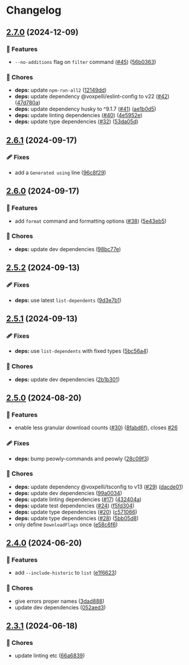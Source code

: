 # Changelog

## [2.7.0](https://github.com/voxpelli/list-dependents-cli/compare/v2.6.1...v2.7.0) (2024-12-09)


### 🌟 Features

* `--no-additions` flag on `filter` command ([#45](https://github.com/voxpelli/list-dependents-cli/issues/45)) ([56b0363](https://github.com/voxpelli/list-dependents-cli/commit/56b036331adb231ea1d51be3969663446410f8e7))


### 🧹 Chores

* **deps:** update `npm-run-all2` ([12149dd](https://github.com/voxpelli/list-dependents-cli/commit/12149dd2678461f9882a884b0c452f8dfb90f96d))
* **deps:** update dependency @voxpelli/eslint-config to v22 ([#42](https://github.com/voxpelli/list-dependents-cli/issues/42)) ([47d780a](https://github.com/voxpelli/list-dependents-cli/commit/47d780a275e0e8f831c96e7d96f824eac9c0fa49))
* **deps:** update dependency husky to ^9.1.7 ([#41](https://github.com/voxpelli/list-dependents-cli/issues/41)) ([ae1b0d5](https://github.com/voxpelli/list-dependents-cli/commit/ae1b0d5b9f4b0833729e2fc2f5afe56e70de0896))
* **deps:** update linting dependencies ([#40](https://github.com/voxpelli/list-dependents-cli/issues/40)) ([4e5952e](https://github.com/voxpelli/list-dependents-cli/commit/4e5952ef51c0a3fcf48019c00d472fd7042d663a))
* **deps:** update type dependencies ([#32](https://github.com/voxpelli/list-dependents-cli/issues/32)) ([53da05d](https://github.com/voxpelli/list-dependents-cli/commit/53da05d5665f2d60d87af38dea41615ca359696d))

## [2.6.1](https://github.com/voxpelli/list-dependents-cli/compare/v2.6.0...v2.6.1) (2024-09-17)


### 🩹 Fixes

* add a `Generated using` line ([96c8f29](https://github.com/voxpelli/list-dependents-cli/commit/96c8f298b76d9a3e399fc09681cc2735fc5969ff))

## [2.6.0](https://github.com/voxpelli/list-dependents-cli/compare/v2.5.2...v2.6.0) (2024-09-17)


### 🌟 Features

* add `format` command and formatting options ([#38](https://github.com/voxpelli/list-dependents-cli/issues/38)) ([5e43eb5](https://github.com/voxpelli/list-dependents-cli/commit/5e43eb5b10feb5d62552f960111fe9116ea03fb2))


### 🧹 Chores

* **deps:** update dev dependencies ([98bc77e](https://github.com/voxpelli/list-dependents-cli/commit/98bc77ee776a6f90c4e88b9ca061a29eb83a2b15))

## [2.5.2](https://github.com/voxpelli/list-dependents-cli/compare/v2.5.1...v2.5.2) (2024-09-13)


### 🩹 Fixes

* **deps:** use latest `list-dependents` ([9d3e7b1](https://github.com/voxpelli/list-dependents-cli/commit/9d3e7b11ef20ab2468e5f70b3fa99130614e5b6d))

## [2.5.1](https://github.com/voxpelli/list-dependents-cli/compare/v2.5.0...v2.5.1) (2024-09-13)


### 🩹 Fixes

* **deps:** use `list-dependents` with fixed types ([5bc56a4](https://github.com/voxpelli/list-dependents-cli/commit/5bc56a49df846da937d6537b4e2606c2fa7a9a7f))


### 🧹 Chores

* **deps:** update dev dependencies ([2b1b301](https://github.com/voxpelli/list-dependents-cli/commit/2b1b301d7afadf3c10801fd6bbcbb78a7c902637))

## [2.5.0](https://github.com/voxpelli/list-dependents-cli/compare/v2.4.0...v2.5.0) (2024-08-20)


### 🌟 Features

* enable less granular download counts ([#30](https://github.com/voxpelli/list-dependents-cli/issues/30)) ([8fabd6f](https://github.com/voxpelli/list-dependents-cli/commit/8fabd6ff3295354e91c26e5a970030b417744de9)), closes [#26](https://github.com/voxpelli/list-dependents-cli/issues/26)


### 🩹 Fixes

* **deps:** bump peowly-commands and peowly ([28c09f3](https://github.com/voxpelli/list-dependents-cli/commit/28c09f3cbe2f7181db49a1e2abd5351becfa4c8e))


### 🧹 Chores

* **deps:** update dependency @voxpelli/tsconfig to v13 ([#29](https://github.com/voxpelli/list-dependents-cli/issues/29)) ([dacde01](https://github.com/voxpelli/list-dependents-cli/commit/dacde01e453461fc7f511b282af85f52ff3c12ca))
* **deps:** update dev dependencies ([99a0034](https://github.com/voxpelli/list-dependents-cli/commit/99a00349e06a64e4b74389c48e1ac531f72bb946))
* **deps:** update linting dependencies ([#17](https://github.com/voxpelli/list-dependents-cli/issues/17)) ([432404a](https://github.com/voxpelli/list-dependents-cli/commit/432404aac69f7f656d531284acd7d212dbe0e6a4))
* **deps:** update test dependencies ([#24](https://github.com/voxpelli/list-dependents-cli/issues/24)) ([f5fd304](https://github.com/voxpelli/list-dependents-cli/commit/f5fd304d4a29dde4850227daad54db9521369c57))
* **deps:** update type dependencies ([#20](https://github.com/voxpelli/list-dependents-cli/issues/20)) ([c571066](https://github.com/voxpelli/list-dependents-cli/commit/c571066f294646a5bafea7a5f09742b80558027f))
* **deps:** update type dependencies ([#28](https://github.com/voxpelli/list-dependents-cli/issues/28)) ([5bb05d8](https://github.com/voxpelli/list-dependents-cli/commit/5bb05d8691c76a0209b1e2dce366b9afe9fc2ae8))
* only define `DownloadFlags` once ([e58c6f6](https://github.com/voxpelli/list-dependents-cli/commit/e58c6f6510e40d5987edd40af3439303779c3383))

## [2.4.0](https://github.com/voxpelli/list-dependents-cli/compare/v2.3.1...v2.4.0) (2024-06-20)


### 🌟 Features

* add `--include-historic` to `list` ([e1f6623](https://github.com/voxpelli/list-dependents-cli/commit/e1f66234d36d287975740edc31033a59ed11dce1))


### 🧹 Chores

* give errors proper names ([3dad888](https://github.com/voxpelli/list-dependents-cli/commit/3dad8883634591b3946678f0493637b74b26c013))
* update dev dependencies ([052aed3](https://github.com/voxpelli/list-dependents-cli/commit/052aed3ad52971e31f04490764f31e71537fc721))

## [2.3.1](https://github.com/voxpelli/list-dependents-cli/compare/v2.3.0...v2.3.1) (2024-06-18)


### 🧹 Chores

* update linting etc ([66a6839](https://github.com/voxpelli/list-dependents-cli/commit/66a683981c5014d69a5b1c1e3a5c8c73483be48e))
